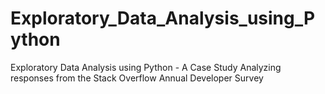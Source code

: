 # Exploratory_Data_Analysis_using_Python
Exploratory Data Analysis using Python - A Case Study Analyzing responses from the Stack Overflow Annual Developer Survey
